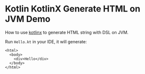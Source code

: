 Kotlin KotlinX Generate HTML on JVM Demo
========================================

How to use [kotlinx](https://github.com/Kotlin/kotlinx.html) to generate HTML string with DSL on JVM.

Run `Hello.kt` in your IDE, it will generate:

```
<html>
  <body>
    <div>Hello</div>
  </body>
</html>
```